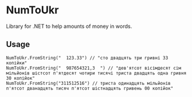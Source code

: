 ﻿NumToUkr
=============
Library for .NET to help amounts of money in words.

Usage
-----
	NumToUkr.FromString("  123.33") // "сто двадцять три гривні 33 копійки"
	NumToUkr.FromString("  987654321,3  ") // "дев'ятсот вісімдесят сім мільйонів шістсот п'ятдесят чотири тисячі триста двадцять одна гривня 30 копійок"
	NumToUkr.FromString("311512516") // триста одинадцять мільйонів п'ятсот дванадцять тисяч п'ятсот шістнадцять гривень 00 копійок"